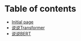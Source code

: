 # Table of contents

* [Initial page](README.md)
* [说说Transformer](shuo-shuo-transformer.md)
* [说说BERT](shuo-shuo-bert.md)

